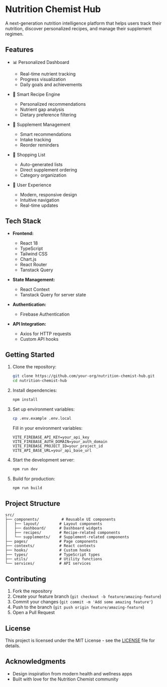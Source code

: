 # Nutrition Chemist Hub

A next-generation nutrition intelligence platform that helps users track their nutrition, discover personalized recipes, and manage their supplement regimen.

## Features

- 📊 Personalized Dashboard
  - Real-time nutrient tracking
  - Progress visualization
  - Daily goals and achievements

- 🥗 Smart Recipe Engine
  - Personalized recommendations
  - Nutrient gap analysis
  - Dietary preference filtering

- 💊 Supplement Management
  - Smart recommendations
  - Intake tracking
  - Reorder reminders

- 🛒 Shopping List
  - Auto-generated lists
  - Direct supplement ordering
  - Category organization

- 📱 User Experience
  - Modern, responsive design
  - Intuitive navigation
  - Real-time updates

## Tech Stack

- **Frontend:**
  - React 18
  - TypeScript
  - Tailwind CSS
  - Chart.js
  - React Router
  - Tanstack Query

- **State Management:**
  - React Context
  - Tanstack Query for server state

- **Authentication:**
  - Firebase Authentication

- **API Integration:**
  - Axios for HTTP requests
  - Custom API hooks

## Getting Started

1. Clone the repository:
   ```bash
   git clone https://github.com/your-org/nutrition-chemist-hub.git
   cd nutrition-chemist-hub
   ```

2. Install dependencies:
   ```bash
   npm install
   ```

3. Set up environment variables:
   ```bash
   cp .env.example .env.local
   ```
   Fill in your environment variables:
   ```
   VITE_FIREBASE_API_KEY=your_api_key
   VITE_FIREBASE_AUTH_DOMAIN=your_auth_domain
   VITE_FIREBASE_PROJECT_ID=your_project_id
   VITE_API_BASE_URL=your_api_base_url
   ```

4. Start the development server:
   ```bash
   npm run dev
   ```

5. Build for production:
   ```bash
   npm run build
   ```

## Project Structure

```
src/
├── components/          # Reusable UI components
│   ├── layout/         # Layout components
│   ├── dashboard/      # Dashboard widgets
│   ├── recipes/        # Recipe-related components
│   └── supplements/    # Supplement-related components
├── pages/              # Page components
├── contexts/           # React contexts
├── hooks/              # Custom hooks
├── types/              # TypeScript types
├── utils/              # Utility functions
└── services/           # API services
```

## Contributing

1. Fork the repository
2. Create your feature branch (`git checkout -b feature/amazing-feature`)
3. Commit your changes (`git commit -m 'Add some amazing feature'`)
4. Push to the branch (`git push origin feature/amazing-feature`)
5. Open a Pull Request

## License

This project is licensed under the MIT License - see the [LICENSE](LICENSE) file for details.

## Acknowledgments

- Design inspiration from modern health and wellness apps
- Built with love for the Nutrition Chemist community 